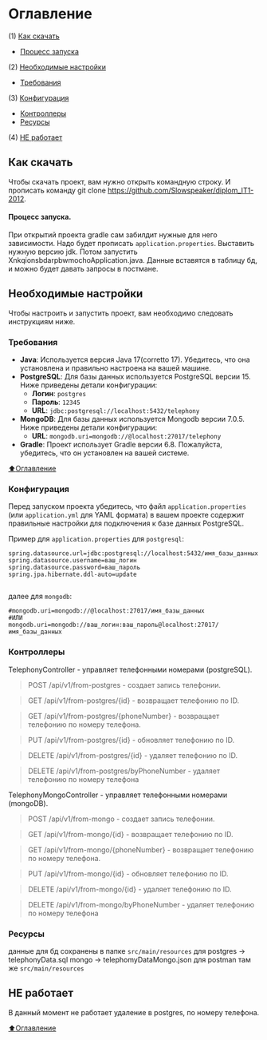 
# Оглавление
(1) [Как скачать](#Как-скачать)
-  [Процесс запуска](#Процесс-запуска)

(2) [Необходимые настройки](#Необходимые-настройки) 
- [Требования](#Требования) 

(3) [Конфигурация](#Конфигурация) 
- [Контроллеры](#Контроллеры) 
- [Ресурсы](#Ресурсы) 

(4) [НЕ работает](#не-работает) 

## Как скачать 

Чтобы скачать проект, вам нужно открыть командную строку. И прописать команду git clone https://github.com/Slowspeaker/diplom_IT1-2012.

#### Процесс запуска.
При открытий проекта gradle сам забилдит нужные для него зависимости. Надо будет прописать `application.properties`.
Выставить нужную версию jdk. Потом запустить XnkqionsbdarpbwmochoApplication.java. Данные вставятся в таблицу бд, и можно будет давать запросы в постмане.


## Необходимые настройки

Чтобы настроить и запустить проект, вам необходимо следовать инструкциям ниже.

### Требования

- **Java**: Используется версия Java 17(corretto 17). Убедитесь, что она установлена и правильно настроена на вашей машине.
- **PostgreSQL**: Для базы данных используется PostgreSQL версии 15. Ниже приведены детали конфигурации:
  - **Логин**: `postgres`
  - **Пароль**: `12345`
  - **URL**: `jdbc:postgresql://localhost:5432/telephony`
- **MongoDB**: Для базы данных используется Mongodb версии 7.0.5. Ниже приведены детали конфигурации:
  - **URL**: `mongodb.uri=mongodb://@localhost:27017/telephony` 
- **Gradle**: Проект использует Gradle версии 6.8. Пожалуйста, убедитесь, что он установлен на вашей системе.


[:arrow_up:Оглавление](#Оглавление)

### Конфигурация

Перед запуском проекта убедитесь, что файл `application.properties` (или `application.yml` для YAML формата) в вашем проекте содержит правильные настройки для подключения к базе данных PostgreSQL.

Пример для `application.properties` для `postgresql`:

```properties
spring.datasource.url=jdbc:postgresql://localhost:5432/имя_базы_данных
spring.datasource.username=ваш_логин
spring.datasource.password=ваш_пароль
spring.jpa.hibernate.ddl-auto=update


````
далее для `mongodb`:

```properties
#mongodb.uri=mongodb://@localhost:27017/имя_базы_данных
#ИЛИ
mongodb.uri=mongodb://ваш_логин:ваш_пароль@localhost:27017/имя_базы_данных
````
### Контроллеры


TelephonyController - управляет телефонными номерами (postgreSQL).


>POST /api/v1/from-postgres - создает запись телефонии.

>GET /api/v1/from-postgres/{id} - возвращает телефонию по ID.

>GET /api/v1/from-postgres/{phoneNumber} - возвращает телефонию по номеру телефона.

>PUT /api/v1/from-postgres/{id} - обновляет телефонию по ID.

>DELETE /api/v1/from-postgres/{id} - удаляет телефонию по ID.

>DELETE /api/v1/from-postgres/byPhoneNumber - удаляет телефонию по номеру телефона

TelephonyMongoController - управляет телефонными номерами (mongoDB).


>POST /api/v1/from-mongo - создает запись телефонии.

>GET /api/v1/from-mongo/{id} - возвращает телефонию по ID.

>GET /api/v1/from-mongo/{phoneNumber} - возвращает телефонию по номеру телефона.

>PUT /api/v1/from-mongo/{id} - обновляет телефонию по ID.

>DELETE /api/v1/from-mongo/{id} - удаляет телефонию по ID.

>DELETE /api/v1/from-mongo/byPhoneNumber - удаляет телефонию по номеру телефона

### Ресурсы
данные для бд сохранены в папке `src/main/resources` 
для postgres -> telephonyData.sql
mongo -> telephomyDataMongo.json 
для postman там же `src/main/resources`



## НЕ работает

В данный момент не работает удаление в postgres, по номеру телефона.

[:arrow_up:Оглавление](#Оглавление)
